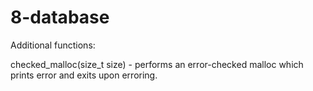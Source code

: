 # 8-database












Additional functions:

checked_malloc(size_t size) - performs an error-checked malloc which prints
error and exits upon erroring.